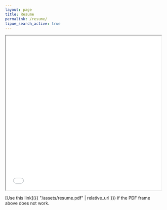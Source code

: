 ```yaml
---
layout: page
title: Resume
permalink: /resume/
tipue_search_active: true
---
```

<iframe style="width: 100%; height: 500px; max-height: 100%;" src="{{ "/assets/resume.pdf" | relative_url }}" type="application/pdf"></iframe>
<br />

[Use this link]({{ "/assets/resume.pdf" | relative_url }}) if the PDF frame above does not work.
